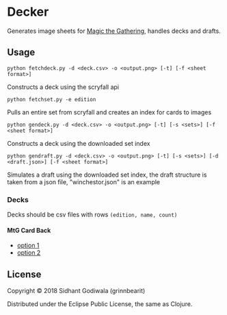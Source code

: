 # Decker

Generates image sheets for [Magic the Gathering](http://magic.wizards.com/), handles decks and drafts.

## Usage

`python fetchdeck.py -d <deck.csv> -o <output.png> [-t] [-f <sheet format>]`

Constructs a deck using the scryfall api

`python fetchset.py -e edition`

Pulls an entire set from scryfall and creates an index for cards to images

`python gendeck.py -d <deck.csv> -o <output.png> [-t] [-s <sets>] [-f <sheet format>]`

Constructs a deck using the downloaded set index

`python gendraft.py -d <deck.csv> -o <output.png> [-t] [-s <sets>] [-d <draft.json>] [-f <sheet format>]`

Simulates a draft using the downloaded set index, the draft structure is taken from a json file,
"winchestor.json" is an example

### Decks

Decks should be csv files with rows `(edition, name, count)`

#### MtG Card Back
* [option 1](https://www.slightlymagic.net/forum/download/file.php?id=11045&mode=view)
* [option 2](https://i.imgur.com/P7qYTcI.png)

## License

Copyright © 2018 Sidhant Godiwala (grinnbearit)

Distributed under the Eclipse Public License, the same as Clojure.
